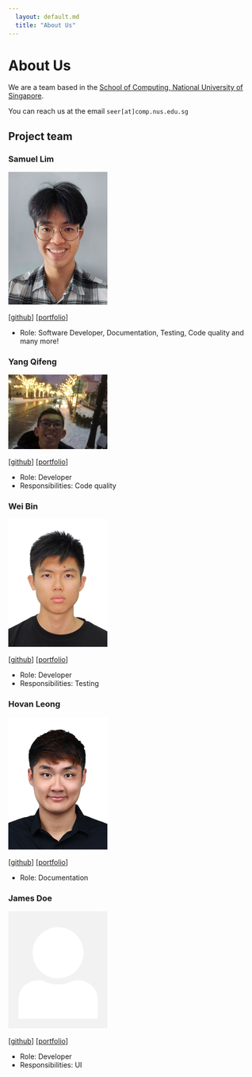 ```yaml
---
  layout: default.md
  title: "About Us"
---
```


# About Us

We are a team based in the [School of Computing, National University of Singapore](http://www.comp.nus.edu.sg).

You can reach us at the email `seer[at]comp.nus.edu.sg`

## Project team

### Samuel Lim

<img src="images/slye20.png" width="200px">

[[github](https://github.com/slye20)]
[[portfolio](team/slye20.md)]

* Role: Software Developer, Documentation, Testing, Code quality and many more!

### Yang Qifeng

<img src="images/qifeng.png" width="200px">

[[github](http://github.com/YangQF2002)]
[[portfolio](qifeng.md)]

* Role: Developer
* Responsibilities: Code quality

### Wei Bin

<img src="images/weibin.png" width="200px">

[[github](https://github.com/weibinlim)]
[[portfolio](team/weibin.md)]

* Role: Developer
* Responsibilities: Testing

### Hovan Leong

<img src="images/hovanleong.png" width="200px">

[[github](https://github.com/hovanleong)]
[[portfolio](team/hovanleong.md)]

* Role: Documentation

### James Doe

<img src="images/johndoe.png" width="200px">

[[github](http://github.com/johndoe)]
[[portfolio](team/johndoe.md)]

* Role: Developer
* Responsibilities: UI

